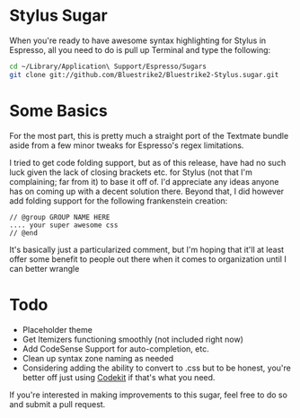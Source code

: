 # Stylus Sugar

When you're ready to have awesome syntax highlighting for Stylus in Espresso, all you need to do is pull up Terminal and type the following:

```bash
cd ~/Library/Application\ Support/Espresso/Sugars
git clone git://github.com/Bluestrike2/Bluestrike2-Stylus.sugar.git
```

# Some Basics

For the most part, this is pretty much a straight port of the Textmate bundle aside from a few minor tweaks for Espresso's regex limitations.

I tried to get code folding support, but as of this release, have had no such luck given the lack of closing brackets etc. for Stylus (not that I'm complaining; far from it) to base it off of. I'd appreciate any ideas anyone has on coming up with a decent solution there. Beyond that, I did however add folding support for the following frankenstein creation:

```
// @group GROUP NAME HERE
.... your super awesome css
// @end
```

It's basically just a particularized comment, but I'm hoping that it'll at least offer some benefit to people out there when it comes to organization until I can better wrangle 

# Todo

- Placeholder theme
- Get Itemizers functioning smoothly (not included right now)
- Add CodeSense Support for auto-completion, etc.
- Clean up syntax zone naming as needed
- Considering adding the ability to convert to .css but to be honest, you're better off just using [Codekit](http://incident57.com/codekit) if that's what you need. 

If you're interested in making improvements to this sugar, feel free to do so and submit a pull request.